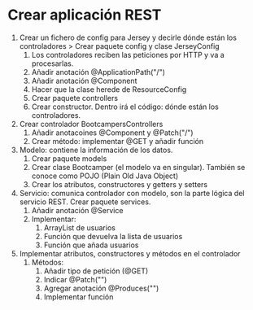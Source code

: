 # Crear aplicación REST
1. Crear un fichero de config para Jersey y decirle dónde están los controladores > Crear paquete config y clase JerseyConfig
   1. Los controladores reciben las peticiones por HTTP y va a procesarlas.
   2. Añadir anotación @ApplicationPath("/")
   3. Añadir anotación @Component
   4. Hacer que la clase herede de ResourceConfig
   5. Crear paquete controllers
   6. Crear constructor. Dentro irá el código: dónde están los controladores.
2. Crear controlador BootcampersControllers
   1. Añadir anotacoines @Component y @Patch("/")
   2. Crear método: implementar @GET y añadir función
3. Modelo: contiene la información de los datos.
   1. Crear paquete models
   2. Crear clase Bootcamper (el modelo va en singular). También se conoce como POJO (Plain Old Java Object)
   3. Crear los atributos, constructores y getters y setters
4. Servicio: comunica controlador con modelo, son la parte lógica del servicio REST. Crear paquete services.
   1. Añadir anotación @Service
   2. Implementar: 
      1. ArrayList de usuarios
      2. Función que devuelva la lista de usuarios
      3. Función que añada usuarios
5. Implementar atributos, constructores y métodos en el controlador
   1. Métodos:
      1. Añadir tipo de petición (@GET)
      2. Indicar @Patch("")
      3. Agregar anotación @Produces("")
      4. Implementar función
 